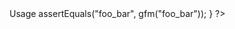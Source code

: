 </h1>Usage</h1>


<?php
public function testShouldNotTouchSingleUnderscoresInsideWords(){
	$this->assertEquals("foo_bar", gfm("foo_bar"));
}
?>

